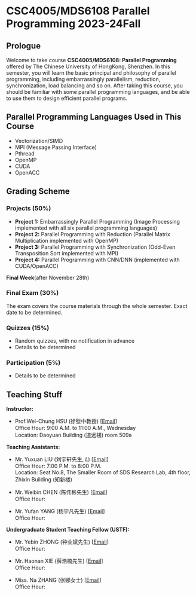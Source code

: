 # CSC4005/MDS6108 Parallel Programming 2023-24Fall

## Prologue

Welcome to take course **CSC4005/MDS6108: Parallel Programming** offered by The Chinese University of HongKong, Shenzhen. In
this semester, you will learn the basic principal and philosophy of parallel programming, including embarrassingly
parallelism, reduction, synchronization, load balancing and so on. After taking this course, you should be familiar with
some parallel programming languages, and be able to use them to design efficient parallel
programs.

## Parallel Programming Languages Used in This Course

- Vectorization/SIMD
- MPI (Message Passing Interface)
- Pthread
- OpenMP
- CUDA
- OpenACC

## Grading Scheme

### Projects (50%)

- **Project 1:** Embarrassingly Parallel Programming (Image Processing implemented with all six parallel programming languages)
- **Project 2:** Parallel Programming with Reduction (Parallel Matrix Multiplication implemented with OpenMP)
- **Project 3:** Parallel Programming with Synchronization (Odd-Even Transposition Sort implemented with MPI)
- **Project 4:** Parallel Programming with CNN/DNN (implemented with CUDA/OpenACC)

**Final Week**(after November 28th)

### Final Exam (30%)

The exam covers the course materials through the whole semester. Exact date to be determined.

### Quizzes (15%)
- Random quizzes, with no notification in advance
- Details to be determined

### Participation (5%)
- Details to be determined

## Teaching Stuff

**Instructor:**

- Prof.Wei-Chung HSU (徐慰中教授) [[Email](mailto:hsuweichung@cuhk.edu.cn)]\
  Office Hour: 9:00 A.M. to 11:00 A.M., Wednesday\
  Location: Daoyuan Building (道远楼) room 509a

**Teaching Assistants:**
- Mr. Yuxuan LIU  (刘宇轩先生, *L*) [[Email](mailto:yuxuanliu1@link.cuhk.edu.cn)]\
  Office Hour: 7:00 P.M. to 8:00 P.M.\
  Location: Seat No.8, The Smaller Room of SDS Research Lab, 4th floor, Zhixin Building (知新楼)

- Mr. Weibin CHEN (陈伟彬先生) [[Email](mailto:weibinchen1@link.cuhk.edu.cn)]\
  Office Hour:

- Mr. Yufan YANG  (杨宇凡先生) [[Email](mailto:yufanyang1@link.cuhk.edu.cn)]\
  Office Hour:

**Undergraduate Student Teaching Fellow (USTF):**
- Mr. Yebin ZHONG (钟业斌先生) [[Email](mailto:yebinzhong@link.cuhk.edu.cn)]\
  Office Hour:

- Mr. Haonan XIE  (薛浩楠先生) [[Email](mailto:haonanxue@link.cuhk.edu.cn)]\
  Office Hour:

- Miss. Na ZHANG  (张娜女士)   [[Email](mailto:nazhang@link.cuhk.edu.cn)]\
  Office Hour:
